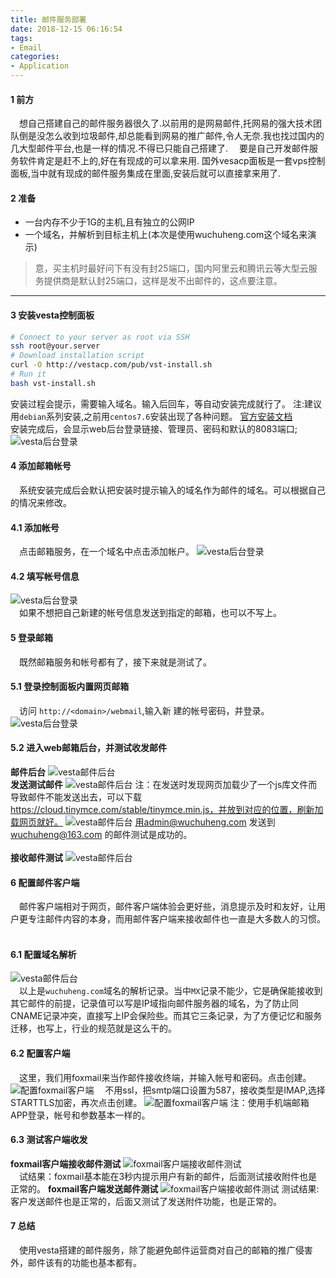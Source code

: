 ```yaml
---
title: 邮件服务部署
date: 2018-12-15 06:16:54
tags:
- Email
categories:
- Application
---
```


#### 1 前方
&emsp;想自己搭建自己的邮件服务器很久了.以前用的是网易邮件,托网易的强大技术团队倒是没怎么收到垃圾邮件,却总能看到网易的推广邮件,令人无奈.我也找过国内的几大型邮件平台,也是一样的情况.不得已只能自己搭建了.
&emsp;要是自己开发邮件服务软件肯定是赶不上的,好在有现成的可以拿来用. 国外vesacp面板是一套vps控制面板,当中就有现成的邮件服务集成在里面,安装后就可以直接拿来用了.

#### 2 准备
* 一台内存不少于1G的主机,且有独立的公网IP
* 一个域名，并解析到目标主机上(本次是使用wuchuheng.com这个域名来演示)
> 意，买主机时最好问下有没有封25端口，国内阿里云和腾讯云等大型云服务提供商是默认封25端口，这样是发不出邮件的，这点要注意。
----- 

<!--more-->

#### 3 安装vesta控制面板 
 ``` bash 
# Connect to your server as root via SSH
ssh root@your.server
# Download installation script
curl -O http://vestacp.com/pub/vst-install.sh
# Run it
bash vst-install.sh
```
安装过程会提示，需要输入域名。输入后回车，等自动安装完成就行了。
注:建议用`debian`系列安装,之前用`centos7.6`安装出现了各种问题。
[官方安装文档](https://vestacp.com/install/)  
安装完成后，会显示web后台登录链接、管理员、密码和默认的8083端口;
![vesta后台登录](https://qiniu.wuchuheng.com/images/app-email1.png)

#### 4 添加邮箱帐号
&emsp;系统安装完成后会默认把安装时提示输入的域名作为邮件的域名。可以根据自己的情况来修改。
#### 4.1 添加帐号
&emsp;点击邮箱服务，在一个域名中点击添加帐户。
![vesta后台登录](https://qiniu.wuchuheng.com/images/app-email3.png)
#### 4.2 填写帐号信息
![vesta后台登录](https://qiniu.wuchuheng.com/images/app-01-email-4.png)  
&emsp;如果不想把自己新建的帐号信息发送到指定的邮箱，也可以不写上。

#### 5 登录邮箱
&emsp;既然邮箱服务和帐号都有了，接下来就是测试了。
#### 5.1 登录控制面板内置网页邮箱
&emsp;访问 `http://<domain>/webmail`,输入新
建的帐号密码，并登录。
![vesta后台登录](https://qiniu.wuchuheng.com/images/app-01-email-3.png)
#### 5.2 进入web邮箱后台，并测试收发邮件
**邮件后台**
![vesta邮件后台](https://qiniu.wuchuheng.com/images/app-01-email-6.png)
<br />
**发送测试邮件**
![vesta邮件后台](https://qiniu.wuchuheng.com/images/app-01-email-7.png)
注：在发送时发现网页加载少了一个js库文件而导致邮件不能发送出去，可以下载 https://cloud.tinymce.com/stable/tinymce.min.js，并放到对应的位置，刷新加载网页就好。
![vesta邮件后台](https://qiniu.wuchuheng.com/images/app-01-email-8.png)
用admin@wuchuheng.com 发送到 wuchuheng@163.com 的邮件测试是成功的。  
<br />
**接收邮件测试**
![vesta邮件后台](https://qiniu.wuchuheng.com/images/app-01-email-9.png)

#### 6 配置邮件客户端
&emsp;邮件客户端相对于网页，邮件客户端体验会更好些，消息提示及时和友好，让用户更专注邮件内容的本身，而用邮件客户端来接收邮件也一直是大多数人的习惯。  
<br />
#### 6.1 配置域名解析
![vesta邮件后台](https://qiniu.wuchuheng.com/images/app-01-email-10.png)  
&emsp;以上是`wuchuheng.com`域名的解析记录。当中`MX`记录不能少，它是确保能接收到其它邮件的前提，记录值可以写是IP域指向邮件服务器的域名，为了防止同CNAME记录冲突，直接写上IP会保险些。而其它三条记录，为了方便记忆和服务迁移，也写上，行业的规范就是这么干的。
#### 6.2 配置客户端
&emsp;这里，我们用foxmail来当作邮件接收终端，并输入帐号和密码。点击创建。
![配置foxmail客户端](https://qiniu.wuchuheng.com/images/app-01-email-11.png)
&emsp;不用ssl，把smtp端口设置为587，接收类型是IMAP,选择STARTTLS加密，再次点击创建。
![配置foxmail客户端](https://qiniu.wuchuheng.com/images/app-01-email-12.png)
注：使用手机端邮箱APP登录，帐号和参数基本一样的。
#### 6.3 测试客户端收发
**foxmail客户端接收邮件测试**
![foxmail客户端接收邮件测试](https://qiniu.wuchuheng.com/images/app-01-email-13.png)  
&emsp;试结果：foxmail基本能在3秒内提示用户有新的邮件，后面测试接收附件也是正常的。
**foxmail客户端发送邮件测试**
![foxmail客户端接收邮件测试](https://qiniu.wuchuheng.com/images/app-01-email-14.png)
测试结果:客户发送邮件也是正常的，后面又测试了发送附件功能，也是正常的。

#### 7 总结
&emsp;使用vesta搭建的邮件服务，除了能避免邮件运营商对自己的邮箱的推广侵害外，邮件该有的功能也基本都有。 
